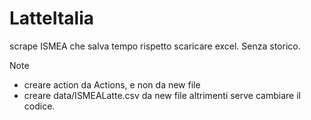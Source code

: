 # LatteItalia
scrape ISMEA che salva tempo rispetto scaricare excel. Senza storico.

Note
- creare action da Actions, e non da new file
- creare data/ISMEALatte.csv da new file altrimenti serve cambiare il codice.
